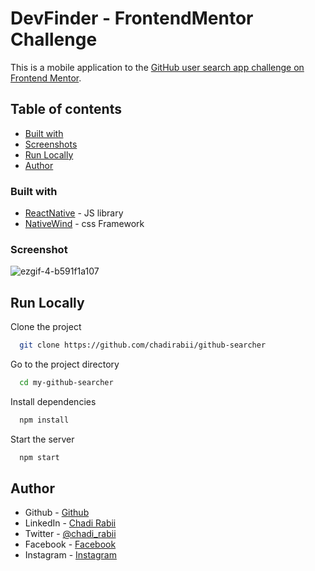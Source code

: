 # DevFinder - FrontendMentor Challenge 


This is a mobile application to the [GitHub user search app challenge on Frontend Mentor](https://www.frontendmentor.io/challenges/github-user-search-app-Q09YOgaH6). 

## Table of contents
  - [Built with](#built-with)
  - [Screenshots](#screenshot)
  - [Run Locally](#Run-Locally)
- [Author](#author)

### Built with
- [ReactNative](https://reactjs.org/) - JS library
- [NativeWind](https://www.nativewind.dev) - css Framework

### Screenshot


![ezgif-4-b591f1a107](https://user-images.githubusercontent.com/110679720/206686420-268a67fb-ab61-4b0c-96e9-29f369d01634.gif)




## Run Locally

Clone the project

```bash
  git clone https://github.com/chadirabii/github-searcher
```

Go to the project directory

```bash
  cd my-github-searcher
```

Install dependencies

```bash
  npm install
```

Start the server

```bash
  npm start
```

## Author

- Github - [Github](https://github.com/chadirabii)
- LinkedIn - [Chadi Rabii](www.linkedin.com/in/chadirabii)
- Twitter - [@chadi_rabii](https://twitter.com/chadi_rabii)
- Facebook - [Facebook](https://www.facebook.com/chadi.rabii.3)
- Instagram - [Instagram](https://www.instagram.com/chadi_rb/)



